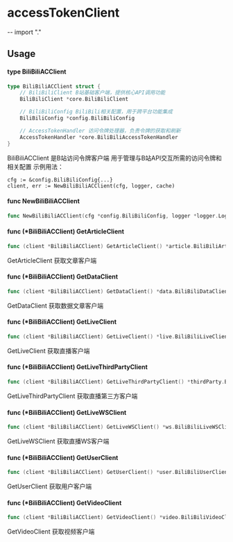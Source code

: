 # accessTokenClient
--
    import "."


## Usage

#### type BiliBiliACClient

```go
type BiliBiliACClient struct {
	// BiliBiliClient B站基础客户端，提供核心API调用功能
	BiliBiliClient *core.BiliBiliClient

	// BiliBiliConfig BiliBili相关配置，用于跨平台功能集成
	BiliBiliConfig *config.BiliBiliConfig

	// AccessTokenHandler 访问令牌处理器，负责令牌的获取和刷新
	AccessTokenHandler *core.BiliBiliAccessTokenHandler
}
```

BiliBiliACClient 是B站访问令牌客户端 用于管理与B站API交互所需的访问令牌和相关配置 示例用法：

    cfg := &config.BiliBiliConfig{...}
    client, err := NewBiliBiliACClient(cfg, logger, cache)

#### func  NewBiliBiliACClient

```go
func NewBiliBiliACClient(cfg *config.BiliBiliConfig, logger *logger.Logger, cache cache.ICache) (*BiliBiliACClient, error)
```

#### func (*BiliBiliACClient) GetArticleClient

```go
func (client *BiliBiliACClient) GetArticleClient() *article.BiliBiliArticleClient
```
GetArticleClient 获取文章客户端

#### func (*BiliBiliACClient) GetDataClient

```go
func (client *BiliBiliACClient) GetDataClient() *data.BiliBiliDataClient
```
GetDataClient 获取数据文章客户端

#### func (*BiliBiliACClient) GetLiveClient

```go
func (client *BiliBiliACClient) GetLiveClient() *live.BiliBiliLiveClient
```
GetLiveClient 获取直播客户端

#### func (*BiliBiliACClient) GetLiveThirdPartyClient

```go
func (client *BiliBiliACClient) GetLiveThirdPartyClient() *thirdParty.BiliBiliLiveThirdPartyClient
```
GetLiveThirdPartyClient 获取直播第三方客户端

#### func (*BiliBiliACClient) GetLiveWSClient

```go
func (client *BiliBiliACClient) GetLiveWSClient() *ws.BiliBiliLiveWSClient
```
GetLiveWSClient 获取直播WS客户端

#### func (*BiliBiliACClient) GetUserClient

```go
func (client *BiliBiliACClient) GetUserClient() *user.BiliBiliUserClient
```
GetUserClient 获取用户客户端

#### func (*BiliBiliACClient) GetVideoClient

```go
func (client *BiliBiliACClient) GetVideoClient() *video.BiliBiliVideoClient
```
GetVideoClient 获取视频客户端
